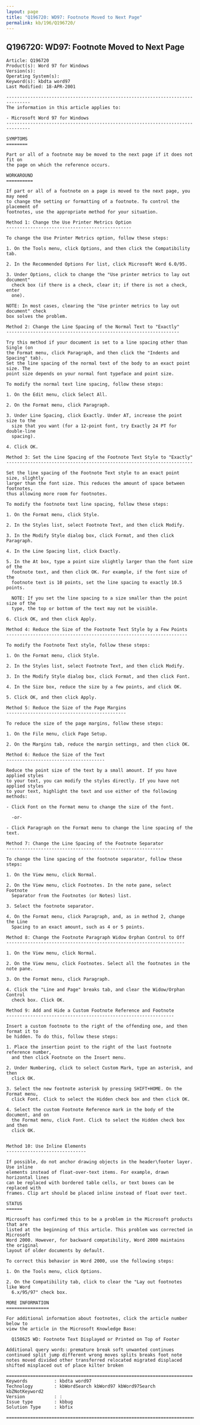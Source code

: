 ```yaml
---
layout: page
title: "Q196720: WD97: Footnote Moved to Next Page"
permalink: kb/196/Q196720/
---
```


## Q196720: WD97: Footnote Moved to Next Page

	Article: Q196720
	Product(s): Word 97 for Windows
	Version(s): 
	Operating System(s): 
	Keyword(s): kbdta word97
	Last Modified: 18-APR-2001
	
	-------------------------------------------------------------------------------
	The information in this article applies to:
	
	- Microsoft Word 97 for Windows 
	-------------------------------------------------------------------------------
	
	SYMPTOMS
	========
	
	Part or all of a footnote may be moved to the next page if it does not fit on
	the page on which the reference occurs.
	
	WORKAROUND
	==========
	
	If part or all of a footnote on a page is moved to the next page, you may need
	to change the setting or formatting of a footnote. To control the placement of
	footnotes, use the appropriate method for your situation.
	
	Method 1: Change the Use Printer Metrics Option
	-----------------------------------------------
	
	To change the Use Printer Metrics option, follow these steps:
	
	1. On the Tools menu, click Options, and then click the Compatibility tab.
	
	2. In the Recommended Options For list, click Microsoft Word 6.0/95.
	
	3. Under Options, click to change the "Use printer metrics to lay out document"
	  check box (if there is a check, clear it; if there is not a check, enter
	  one).
	
	NOTE: In most cases, clearing the "Use printer metrics to lay out document" check
	box solves the problem.
	
	Method 2: Change the Line Spacing of the Normal Text to "Exactly"
	-----------------------------------------------------------------
	
	Try this method if your document is set to a line spacing other than Single (on
	the Format menu, click Paragraph, and then click the "Indents and Spacing" tab).
	Set the line spacing of the normal text of the body to an exact point size. The
	point size depends on your normal font typeface and point size.
	
	To modify the normal text line spacing, follow these steps:
	
	1. On the Edit menu, click Select All.
	
	2. On the Format menu, click Paragraph.
	
	3. Under Line Spacing, click Exactly. Under AT, increase the point size to the
	  size that you want (for a 12-point font, try Exactly 24 PT for double-line
	  spacing).
	
	4. Click OK.
	
	Method 3: Set the Line Spacing of the Footnote Text Style to "Exactly"
	----------------------------------------------------------------------
	
	Set the line spacing of the Footnote Text style to an exact point size, slightly
	larger than the font size. This reduces the amount of space between footnotes,
	thus allowing more room for footnotes.
	
	To modify the footnote text line spacing, follow these steps:
	
	1. On the Format menu, click Style.
	
	2. In the Styles list, select Footnote Text, and then click Modify.
	
	3. In the Modify Style dialog box, click Format, and then click Paragraph.
	
	4. In the Line Spacing list, click Exactly.
	
	5. In the At box, type a point size slightly larger than the font size of the
	  footnote text, and then click OK. For example, if the font size of the
	  footnote text is 10 points, set the line spacing to exactly 10.5 points.
	
	  NOTE: If you set the line spacing to a size smaller than the point size of the
	  type, the top or bottom of the text may not be visible.
	
	6. Click OK, and then click Apply.
	
	Method 4: Reduce the Size of the Footnote Text Style by a Few Points
	--------------------------------------------------------------------
	
	To modify the Footnote Text style, follow these steps:
	
	1. On the Format menu, click Style.
	
	2. In the Styles list, select Footnote Text, and then click Modify.
	
	3. In the Modify Style dialog box, click Format, and then click Font.
	
	4. In the Size box, reduce the size by a few points, and click OK.
	
	5. Click OK, and then click Apply.
	
	Method 5: Reduce the Size of the Page Margins
	---------------------------------------------
	
	To reduce the size of the page margins, follow these steps:
	
	1. On the File menu, click Page Setup.
	
	2. On the Margins tab, reduce the margin settings, and then click OK.
	
	Method 6: Reduce the Size of the Text
	-------------------------------------
	
	Reduce the point size of the text by a small amount. If you have applied styles
	to your text, you can modify the styles directly. If you have not applied styles
	to your text, highlight the text and use either of the following methods:
	
	- Click Font on the Format menu to change the size of the font.
	
	  -or-
	
	- Click Paragraph on the Format menu to change the line spacing of the text.
	
	Method 7: Change the Line Spacing of the Footnote Separator
	-----------------------------------------------------------
	
	To change the line spacing of the footnote separator, follow these steps:
	
	1. On the View menu, click Normal.
	
	2. On the View menu, click Footnotes. In the note pane, select Footnote
	  Separator from the Footnotes (or Notes) list.
	
	3. Select the footnote separator.
	
	4. On the Format menu, click Paragraph, and, as in method 2, change the Line
	  Spacing to an exact amount, such as 4 or 5 points.
	
	Method 8: Change the Footnote Paragraph Widow Orphan Control to Off
	-------------------------------------------------------------------
	
	1. On the View menu, click Normal.
	
	2. On the View menu, click Footnotes. Select all the footnotes in the note pane.
	
	3. On the Format menu, click Paragraph.
	
	4. Click the "Line and Page" breaks tab, and clear the Widow/Orphan Control
	  check box. Click OK.
	
	Method 9: Add and Hide a Custom Footnote Reference and Footnote
	---------------------------------------------------------------
	
	Insert a custom footnote to the right of the offending one, and then format it to
	be hidden. To do this, follow these steps:
	
	1. Place the insertion point to the right of the last footnote reference number,
	  and then click Footnote on the Insert menu.
	
	2. Under Numbering, click to select Custom Mark, type an asterisk, and then
	  click OK.
	
	3. Select the new footnote asterisk by pressing SHIFT+HOME. On the Format menu,
	  click Font. Click to select the Hidden check box and then click OK.
	
	4. Select the custom Footnote Reference mark in the body of the document, and on
	  the Format menu, click Font. Click to select the Hidden check box and then
	  click OK.
	
	
	Method 10: Use Inline Elements
	------------------------------
	
	If possible, do not anchor drawing objects in the header\footer layer. Use inline
	elements instead of float-over-text items. For example, drawn horizontal lines
	can be replaced with bordered table cells, or text boxes can be replaced with
	frames. Clip art should be placed inline instead of float over text.
	
	STATUS
	======
	
	Microsoft has confirmed this to be a problem in the Microsoft products that are
	listed at the beginning of this article. This problem was corrected in Microsoft
	Word 2000. However, for backward compatibility, Word 2000 maintains the original
	layout of older documents by default.
	
	To correct this behavior in Word 2000, use the following steps:
	
	1. On the Tools menu, click Options.
	
	2. On the Compatibility tab, click to clear the "Lay out footnotes like Word
	  6.x/95/97" check box.
	
	MORE INFORMATION
	================
	
	For additional information about footnotes, click the article number below to
	view the article in the Microsoft Knowledge Base:
	
	  Q158625 WD: Footnote Text Displayed or Printed on Top of Footer
	
	Additional query words: premature break soft unwanted continues continued split jump different wrong moves splits breaks foot note notes moved divided other transferred relocated migrated displaced shifted misplaced out of place kilter broken
	
	======================================================================
	Keywords          : kbdta word97 
	Technology        : kbWordSearch kbWord97 kbWord97Search kbZNotKeyword2
	Version           : :
	Issue type        : kbbug
	Solution Type     : kbfix
	
	=============================================================================
	
